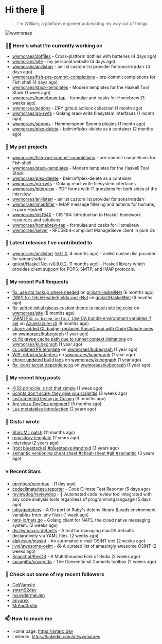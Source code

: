 # Hi there 👋

> I'm William, a platform engineer automating my way out of things

<img src="https://github-readme-stats.vercel.app/api?username=wwmoraes&show_icons=true" alt="wwmoraes" />

### 👨‍💻 Here's what I'm currently working on

- [wwmoraes/dotfiles](https://github.com/wwmoraes/dotfiles) - Cross-platform dotfiles with batteries (4 days ago)
- [wwmoraes/site](https://github.com/wwmoraes/site) - my personal website (4 days ago)
- [wwmoraes/anilistarr](https://github.com/wwmoraes/anilistarr) - anilist custom list provider for sonarr/radarr (4 days ago)
- [wwmoraes/fish-pre-commit-completions](https://github.com/wwmoraes/fish-pre-commit-completions) - pre-commit completions for Fish shell (4 days ago)
- [wwmoraes/stack-templates](https://github.com/wwmoraes/stack-templates) - Modern templates for the Haskell Tool Stack (1 week ago)
- [wwmoraes/homebrew-tap](https://github.com/wwmoraes/homebrew-tap) - formulae and casks for Homebrew (3 weeks ago)
- [wwmoraes/actions](https://github.com/wwmoraes/actions) - DRY github actions collection (1 month ago)
- [wwmoraes/go-rwfs](https://github.com/wwmoraes/go-rwfs) - Golang read-write filesystem interfaces (1 month ago)
- [wwmoraes/spoons](https://github.com/wwmoraes/spoons) - Hammerspoon Spoons plugins (1 month ago)
- [wwmoraes/plex-delete](https://github.com/wwmoraes/plex-delete) - belminf/plex-delete as a container (2 months ago)

### 🌱 My pet projects

- [wwmoraes/fish-pre-commit-completions](https://github.com/wwmoraes/fish-pre-commit-completions) - pre-commit completions for Fish shell
- [wwmoraes/stack-templates](https://github.com/wwmoraes/stack-templates) - Modern templates for the Haskell Tool Stack
- [wwmoraes/plex-delete](https://github.com/wwmoraes/plex-delete) - belminf/plex-delete as a container
- [wwmoraes/go-rwfs](https://github.com/wwmoraes/go-rwfs) - Golang read-write filesystem interfaces
- [wwmoraes/interview](https://github.com/wwmoraes/interview) - PDF forms with IT questions for both sides of the interview
- [wwmoraes/anilistarr](https://github.com/wwmoraes/anilistarr) - anilist custom list provider for sonarr/radarr
- [wwmoraes/imapfilter](https://github.com/wwmoraes/imapfilter) - IMAP message filtering and actions for humans, in pure Haskell
- [wwmoraes/cis1940](https://github.com/wwmoraes/cis1940) - CIS 194: Introduction to Haskell homework resources and solutions
- [wwmoraes/homebrew-tap](https://github.com/wwmoraes/homebrew-tap) - formulae and casks for Homebrew
- [wwmoraes/siever](https://github.com/wwmoraes/siever) - RFC5804-compliant ManageSieve client in pure Go

### 🔭 Latest releases I've contributed to

- [wwmoraes/anilistarr](https://github.com/wwmoraes/anilistarr) ([v0.1.0](https://github.com/wwmoraes/anilistarr/releases/tag/v0.1.0), 4 months ago) - anilist custom list provider for sonarr/radarr
- [qnikst/HaskellNet](https://github.com/qnikst/HaskellNet) ([v0.6.0.2](https://github.com/qnikst/HaskellNet/releases/tag/v0.6.0.2), 11 months ago) - Haskell library which provides client support for POP3, SMTP, and IMAP protocols.

### 🔨 My recent Pull Requests

- [fix: use std lookup where needed](https://github.com/qnikst/HaskellNet/pull/94) on [qnikst/HaskellNet](https://github.com/qnikst/HaskellNet) (6 months ago)
- [[WIP] fix: fetchHeaderFields and -Not](https://github.com/qnikst/HaskellNet/pull/93) on [qnikst/HaskellNet](https://github.com/qnikst/HaskellNet) (6 months ago)
- [fix: added initial giscus custom theme to match site bg color](https://github.com/wwmoraes/site/pull/2) on [wwmoraes/site](https://github.com/wwmoraes/site) (8 months ago)
- [[ARM] Fix: `az bicep install`: Use CA bundle environment variables if set](https://github.com/Azure/azure-cli/pull/26013) on [Azure/azure-cli](https://github.com/Azure/azure-cli) (8 months ago)
- [chore: added CII badge; replaced SonarCloud with Code Climate ones](https://github.com/wwmoraes/kubegraph/pull/205) on [wwmoraes/kubegraph](https://github.com/wwmoraes/kubegraph) (1 year ago)
- [ci: fix grype cache path due to runner context limitations](https://github.com/wwmoraes/kubegraph/pull/189) on [wwmoraes/kubegraph](https://github.com/wwmoraes/kubegraph) (1 year ago)
- [ci: updated PR template](https://github.com/wwmoraes/kubegraph/pull/188) on [wwmoraes/kubegraph](https://github.com/wwmoraes/kubegraph) (1 year ago)
- [WIP: refactor/adapters](https://github.com/wwmoraes/kubegraph/pull/180) on [wwmoraes/kubegraph](https://github.com/wwmoraes/kubegraph) (1 year ago)
- [chore: updated build tags](https://github.com/wwmoraes/kubegraph/pull/179) on [wwmoraes/kubegraph](https://github.com/wwmoraes/kubegraph) (1 year ago)
- [fix: icons target dependencies](https://github.com/wwmoraes/kubegraph/pull/178) on [wwmoraes/kubegraph](https://github.com/wwmoraes/kubegraph) (1 year ago)

### 📜 My recent blog posts

- [KISS principle is not that simple](https://artero.dev/posts/kiss-principle-is-not-that-simple/) (1 week ago)
- [Scripts don&#39;t scale; they give you scriptitis](https://artero.dev/posts/scripts-do-not-scale/) (3 weeks ago)
- [Instrumented testing in Golang](https://artero.dev/posts/golang-integration-test/) (3 months ago)
- [Are you a DevOps engineer?](https://artero.dev/posts/are-you-a-devops-engineer/) (5 months ago)
- [Lua metatables introduction](https://artero.dev/posts/lua-metatables-introduction/) (2 years ago)

### 📓 Gists I wrote

- [StarUML patch](https://gist.github.com/3288859d4b466f530706aa556347de9f) (11 months ago)
- [repository template](https://gist.github.com/75dc66767a9f487c8235c5423027f69c) (2 years ago)
- [Interview](https://gist.github.com/b2ac3c3d92414f5d57d3a0b567c78065) (2 years ago)
- [[root bluestacks] #bluestacks #android](https://gist.github.com/d5714685ebbe6fa5087f6bab489fa365) (3 years ago)
- [semantic versioning cheat sheet #cheat-sheet #git #semantic](https://gist.github.com/bd2ba1b347dd38ce9af9706388eed74f) (3 years ago)

### ⭐ Recent Stars

- [openbao/openbao](https://github.com/openbao/openbao) -  (1 day ago)
- [codeclimate/test-reporter](https://github.com/codeclimate/test-reporter) - Code Climate Test Reporter (5 days ago)
- [reviewdog/reviewdog](https://github.com/reviewdog/reviewdog) - 🐶 Automated code review tool integrated with any code analysis tools regardless of programming language (5 days ago)
- [joho/godotenv](https://github.com/joho/godotenv) - A Go port of Ruby&#39;s dotenv library (Loads environment variables from .env files) (1 week ago)
- [nats-io/nats.go](https://github.com/nats-io/nats.go) - Golang client for NATS, the cloud native messaging system. (2 weeks ago)
- [dsully/macos-defaults](https://github.com/dsully/macos-defaults) - A tool for managing macOS defaults declaratively via YAML files. (2 weeks ago)
- [alpkeskin/mosint](https://github.com/alpkeskin/mosint) - An automated e-mail OSINT tool (2 weeks ago)
- [jivoi/awesome-osint](https://github.com/jivoi/awesome-osint) - :scream: A curated list of amazingly awesome OSINT (2 weeks ago)
- [Snapchat/KeyDB](https://github.com/Snapchat/KeyDB) - A Multithreaded Fork of Redis (2 weeks ago)
- [cocogitto/cocogitto](https://github.com/cocogitto/cocogitto) - The Conventional Commits toolbox (2 weeks ago)

### 👯 Check out some of my recent followers

- [GoliVamshi](https://github.com/GoliVamshi)
- [smart92dev](https://github.com/smart92dev)
- [mvandermeulen](https://github.com/mvandermeulen)
- [ariyurek](https://github.com/ariyurek)
- [MrAnd3rs0n](https://github.com/MrAnd3rs0n)

### 📫 How to reach me

- Home page: <https://artero.dev>
- LinkedIn: <https://linkedin.com/in/wwmoraes>
